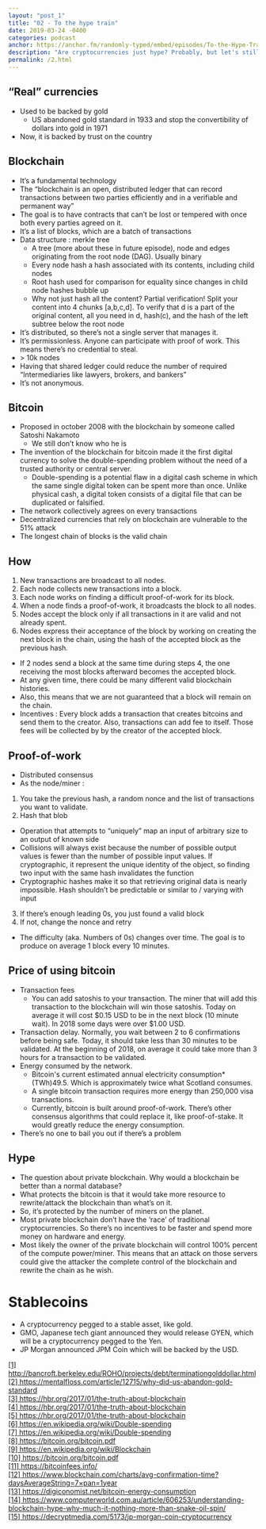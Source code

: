 ```yaml
---
layout: "post_1"
title: "02 - To the hype train"
date: 2019-03-24 -0400
categories: podcast
anchor: https://anchor.fm/randomly-typed/embed/episodes/To-the-Hype-Train-e3hp2h/a-ac7ape
description: "Are cryptocurrencies just hype? Probably, but let's still talk about how they were created, their merits and their problems."
permalink: /2.html
---
```


## “Real” currencies
- Used to be backed by gold
  - US abandoned gold standard in 1933 and stop the convertibility of dollars into gold in 1971 <span class="footnote"></span>
- Now, it is backed by trust on the country

## Blockchain
- It’s a fundamental technology
- The “blockchain is an open, distributed ledger that can record transactions between two parties efficiently and in a verifiable and permanent way” <span class="footnote"></span>
- The goal is to have contracts that can’t be lost or tempered with once both every parties agreed on it.
- It’s a list of blocks, which are a batch of transactions
- Data structure : merkle tree
  - A tree (more about these in future episode), node and edges originating from the root node (DAG). Usually binary
  - Every node hash a hash associated with its contents, including child nodes
  - Root hash used for comparison for equality since changes in child node hashes bubble up
  - Why not just hash all the content? Partial verification! Split your content into 4 chunks [a,b,c,d]. To verify that d is a part of the original content, all you need in d, hash(c), and the hash of the left subtree below the root node
- It’s distributed, so there’s not a single server that manages it.
- It’s permissionless. Anyone can participate with proof of work. This means there’s no credential to steal.
- \> 10k nodes
- Having that shared ledger could reduce the number of required “Intermediaries like lawyers, brokers, and bankers”
- It’s not anonymous.

## Bitcoin
- Proposed in october 2008 with the blockchain by someone called Satoshi Nakamoto
  - We still don’t know who he is
- The invention of the blockchain for bitcoin made it the first digital currency to solve the double-spending problem without the need of a trusted authority or central server. <span class="footnote"></span>
  - Double-spending is a potential flaw in a digital cash scheme in which the same single digital token can be spent more than once. Unlike physical cash, a digital token consists of a digital file that can be duplicated or falsified. <span class="footnote"></span>
- The network collectively agrees on every transactions
- Decentralized currencies that rely on blockchain are vulnerable to the 51% attack <span class="footnote"></span>
- The longest chain of blocks is the valid chain

## How <span class="footnote"></span>
1. New transactions are broadcast to all nodes.
2. Each node collects new transactions into a block.
3. Each node works on finding a difficult proof-of-work for its block.
4. When a node finds a proof-of-work, it broadcasts the block to all nodes.
5. Nodes accept the block only if all transactions in it are valid and not already spent.
6. Nodes express their acceptance of the block by working on creating the next block in the chain, using the hash of the accepted block as the previous hash.

- If 2 nodes send a block at the same time during steps 4, the one receiving the most blocks afterward becomes the accepted block.
- At any given time, there could be many different valid blockchain histories.
- Also, this means that we are not guaranteed that a block will remain on the chain.
- Incentives : Every block adds a transaction that creates bitcoins and send them to the creator. Also, transactions can add fee to itself. Those fees will be collected by by the creator of the accepted block.

## Proof-of-work <span class="footnote"></span>
- Distributed consensus
- As the node/miner :
1. You take the previous hash, a random nonce and the list of transactions you want to validate.
2. Hash that blob
  - Operation that attempts to “uniquely” map an input of arbitrary size to an output of known side
  - Collisions will always exist because the number of possible output values is fewer than the number of possible input values. If cryptographic, it represent the unique identity of the object, so finding two input with the same hash invalidates the function
  - Cryptographic hashes make it so that retrieving original data is nearly impossible. Hash shouldn’t be predictable or similar to / varying with input
3. If there’s enough leading 0s, you just found a valid block
4. If not, change the nonce and retry
- The difficulty (aka. Numbers of 0s) changes over time. The goal is to produce on average 1 block every 10 minutes.

## Price of using bitcoin
- Transaction fees
  - You can add satoshis to your transaction. The miner that will add this transaction to the blockchain will win those satoshis. Today on average it will cost $0.15 USD to be in the next block (10 minute wait). In 2018 some days were over $1.00 USD. <span class="footnote"></span>
- Transaction delay. Normally, you wait between 2 to 6 confirmations before being safe. Today, it should take less than 30 minutes to be validated.  At the beginning of 2018, on average it could take more than 3 hours for a transaction to be validated. <span class="footnote"></span>
- Energy consumed by the network. <span class="footnote"></span>
  - Bitcoin's current estimated annual electricity consumption* (TWh)49.5. Which is approximately twice what Scotland consumes.
  - A single bitcoin transaction requires more energy than 250,000 visa transactions.
  - Currently, bitcoin is built around proof-of-work. There’s other consensus algorithms that could replace it, like proof-of-stake. It would greatly reduce the energy consumption.
- There’s no one to bail you out if there’s a problem

## Hype <span class="footnote"></span>
- The question about private blockchain. Why would a blockchain be better than a normal database?
- What protects the bitcoin is that it would take more resource to rewrite/attack the blockchain than what’s on it.
- So, it’s protected by the number of miners on the planet.
- Most private blockchain don’t have the ‘race’ of traditional cryptocurrencies. So there’s no incentives to be faster and spend more money on hardware and energy.
- Most likely the owner of the private blockchain will control 100% percent of the compute power/miner. This means that an attack on those servers could give the attacker the complete control of the blockchain and rewrite the chain as he wish.

# Stablecoins <span class="footnote"></span>
- A cryptocurrency pegged to a stable asset, like gold.
- GMO, Japanese tech giant announced they would release GYEN, which will be a cryptocurrency pegged to the Yen.
- JP Morgan announced JPM Coin which will be backed by the USD.

<span class="footnotes">
  <a href="http://bancroft.berkeley.edu/ROHO/projects/debt/terminationgolddollar.html">[1] http://bancroft.berkeley.edu/ROHO/projects/debt/terminationgolddollar.html</a> <br/>
  <a href="https://mentalfloss.com/article/12715/why-did-us-abandon-gold-standard">[2] https://mentalfloss.com/article/12715/why-did-us-abandon-gold-standard</a> <br/>
  <a href="https://hbr.org/2017/01/the-truth-about-blockchain">[3] https://hbr.org/2017/01/the-truth-about-blockchain</a> <br/>
  <a href="https://hbr.org/2017/01/the-truth-about-blockchain">[4] https://hbr.org/2017/01/the-truth-about-blockchain</a> <br/>
  <a href="https://hbr.org/2017/01/the-truth-about-blockchain">[5] https://hbr.org/2017/01/the-truth-about-blockchain</a> <br/>
  <a href="https://en.wikipedia.org/wiki/Double-spending">[6] https://en.wikipedia.org/wiki/Double-spending</a> <br/>
  <a href="https://en.wikipedia.org/wiki/Double-spending">[7] https://en.wikipedia.org/wiki/Double-spending</a> <br/>
  <a href="https://bitcoin.org/bitcoin.pdf">[8] https://bitcoin.org/bitcoin.pdf</a> <br/>
  <a href="https://en.wikipedia.org/wiki/Blockchain">[9] https://en.wikipedia.org/wiki/Blockchain</a> <br/>
  <a href="https://bitcoin.org/bitcoin.pdf">[10] https://bitcoin.org/bitcoin.pdf</a> <br/>
  <a href="https://bitcoinfees.info/">[11] https://bitcoinfees.info/</a> <br/>
  <a href="https://www.blockchain.com/charts/avg-confirmation-time?daysAverageString=7&timespan=1year">[12] https://www.blockchain.com/charts/avg-confirmation-time?daysAverageString=7&timespan=1year</a> <br/>
  <a href="https://digiconomist.net/bitcoin-energy-consumption">[13] https://digiconomist.net/bitcoin-energy-consumption</a> <br/>
  <a href="https://www.computerworld.com.au/article/606253/understanding-blockchain-hype-why-much-it-nothing-more-than-snake-oil-spin/">[14] https://www.computerworld.com.au/article/606253/understanding-blockchain-hype-why-much-it-nothing-more-than-snake-oil-spin/</a> <br/>
  <a href="https://decryptmedia.com/5173/jp-morgan-coin-cryptocurrency">[15] https://decryptmedia.com/5173/jp-morgan-coin-cryptocurrency</a> <br/>
</span>
